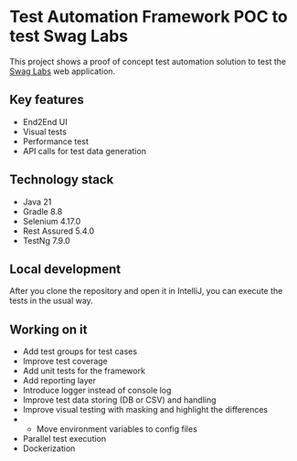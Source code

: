 # Test Automation Framework POC to test Swag Labs

This project shows a proof of concept test automation solution to test the [Swag Labs](https://www.google.com](https://www.saucedemo.com)) web application.

## Key features

* End2End UI
* Visual tests
* Performance test
* API calls for test data generation

## Technology stack

* Java 21
* Gradle 8.8
* Selenium 4.17.0
* Rest Assured 5.4.0
* TestNg 7.9.0

## Local development

After you clone the repository and open it in IntelliJ, you can execute the tests in the usual way. 

## Working on it

* Add test groups for test cases
* Improve test coverage
* Add unit tests for the framework
* Add reporting layer
* Introduce logger instead of console log
* Improve test data storing (DB or CSV) and handling
* Improve visual testing with masking and highlight the differences
* * Move environment variables to config files
* Parallel test execution
* Dockerization


